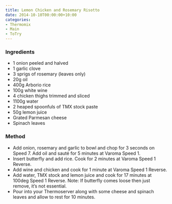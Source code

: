 ```yaml
---
title: Lemon Chicken and Rosemary Risotto
date: 2014-10-10T00:00:00+10:00
categories:
- Thermomix
- Main
- ToTry
---
```









### Ingredients

* 1 onion peeled and halved
* 1 garlic clove
* 3 sprigs of rosemary (leaves only)
* 20g oil
* 400g Arborio rice
* 100g white wine
* 4 chicken thighs trimmed and sliced
* 1100g water
* 2 heaped spoonfuls of TMX stock paste
* 50g lemon juice
* Grated Parmesan cheese
* Spinach leaves

### Method

* Add onion, rosemary and garlic to bowl and chop for 3 seconds on Speed 7.  Add oil and sauté for 5 minutes at Varoma Speed 1.
* Insert butterfly and add rice.  Cook for 2 minutes at Varoma Speed 1 Reverse.  
* Add wine and chicken and cook for 1 minute at Varoma Speed 1 Reverse.
* Add water, TMX stock and lemon juice and cook for 17 minutes at 100deg Speed 1 Reverse.  Note:  If butterfly comes loose then just remove, it’s not essential.
* Pour into your Thermoserver along with some cheese and spinach leaves and allow to rest for 10 minutes.
